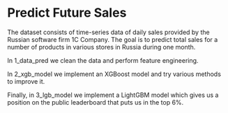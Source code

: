 # Predict Future Sales
The dataset consists of time-series data of daily sales provided by the Russian software firm 1C Company. The goal is to predict total sales for a number of products in various stores in Russia during one month.

In 1_data_pred we clean the data and perform feature engineering.

In 2_xgb_model we implement an XGBoost model and try various methods to improve it.

Finally, in 3_lgb_model we implement a LightGBM model which gives us a position on the public leaderboard that puts us in the top 6%.
